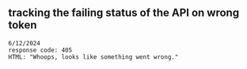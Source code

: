 ## tracking the failing status of the API on wrong token

```logs
6/12/2024 
response code: 405  
HTML: "Whoops, looks like something went wrong."
```
